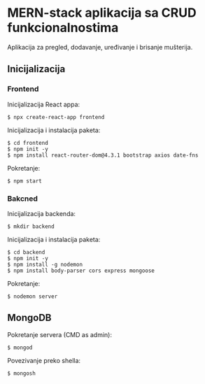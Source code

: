 <!-- markdownlint-disable MD014 -->

# MERN-stack aplikacija sa CRUD funkcionalnostima

Aplikacija za pregled, dodavanje, uređivanje i brisanje mušterija.

## Inicijalizacija

### Frontend

Inicijalizacija React appa:

```console
$ npx create-react-app frontend
```

Inicijalizacija i instalacija paketa:

```console
$ cd frontend
$ npm init -y
$ npm install react-router-dom@4.3.1 bootstrap axios date-fns
```

Pokretanje:

```console
$ npm start
```

### Bakcned

Inicijalizacija backenda:

```console
$ mkdir backend
```

Inicijalizacija i instalacija paketa:

```console
$ cd backend
$ npm init -y
$ npm install -g nodemon
$ npm install body-parser cors express mongoose 
```

Pokretanje:

```console
$ nodemon server
```

## MongoDB

Pokretanje servera (CMD as admin):

```console
$ mongod
```

Povezivanje preko shella:

```console
$ mongosh
```
